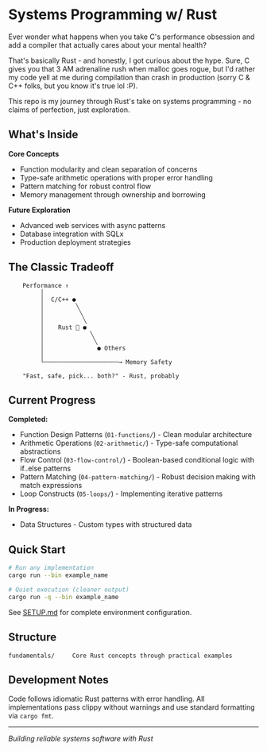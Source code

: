 # Systems Programming w/ Rust

Ever wonder what happens when you take C's performance obsession and add a compiler that actually cares about your mental health? 

That's basically Rust - and honestly, I got curious about the hype. Sure, C gives you that 3 AM adrenaline rush when malloc goes rogue, but I'd rather my code yell at me during compilation than crash in production (sorry C & C++ folks, but you know it's true lol :P).

This repo is my journey through Rust's take on systems programming - no claims of perfection, just exploration.

## What's Inside

**Core Concepts**
- Function modularity and clean separation of concerns
- Type-safe arithmetic operations with proper error handling
- Pattern matching for robust control flow
- Memory management through ownership and borrowing

**Future Exploration**
- Advanced web services with async patterns
- Database integration with SQLx
- Production deployment strategies

## The Classic Tradeoff

```
    Performance ↑
         │
         │  C/C++ ●
         │         ╲
         │          ╲
         │           ╲
         │    Rust 🦀 ●
         │             ╲
         │              ╲
         │               ● Others
         │
         └─────────────────────→ Memory Safety
         
    "Fast, safe, pick... both?" - Rust, probably
```

## Current Progress

**Completed:**
- Function Design Patterns (`01-functions/`) - Clean modular architecture
- Arithmetic Operations (`02-arithmetic/`) - Type-safe computational abstractions
- Flow Control (`03-flow-control/`) - Boolean-based conditional logic with if..else patterns
- Pattern Matching (`04-pattern-matching/`) - Robust decision making with match expressions
- Loop Constructs (`05-loops/`) - Implementing iterative patterns

**In Progress:**
- Data Structures - Custom types with structured data

## Quick Start

```bash
# Run any implementation
cargo run --bin example_name

# Quiet execution (cleaner output)
cargo run -q --bin example_name
```

See [SETUP.md](SETUP.md) for complete environment configuration.

## Structure

```
fundamentals/     Core Rust concepts through practical examples
```

## Development Notes

Code follows idiomatic Rust patterns with error handling. All implementations pass clippy without warnings and use standard formatting via `cargo fmt`.

---

*Building reliable systems software with Rust*

<!-- AUTO-UPDATE: This section updates automatically as new implementations are completed -->
